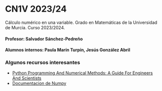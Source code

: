 # CN1V 2023/24
Cálculo numérico en una variable. Grado en Matemáticas de la Universidad de Murcia. Curso 2023/2024.

#### Profesor: Salvador Sánchez-Pedreño
#### Alumnos internos: Paula Marín Turpín, Jesús González Abril

### Algunos recursos interesantes

- [Python Programming And Numerical Methods: A Guide For Engineers And Scientists](https://pythonnumericalmethods.berkeley.edu/notebooks/Index.html)
- [Documentacion de Numpy](https://numpy.org/doc/stable/)